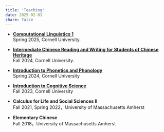 ```yaml
---
title: 'Teaching'
date: 2025-02-01
share: false
---
```


- **<a href="/uploads/syllabus/cl1.pdf" target="_blank">Computational Linguistics 1</a>**  
  Spring 2025, Cornell University.
  
- **<a href="/uploads/syllabus/chin.pdf" target="_blank">Intermediate Chinese Reading and Writing for Students of Chinese Heritage</a>**  
  Fall 2024, Cornell University.
  
- **<a href="/uploads/syllabus/ph2.pdf" target="_blank">Introduction to Phonetics and Phonology</a>**  
  Spring 2024, Cornell University

- **<a href="/uploads/syllabus/cogsci.pdf" target="_blank">Introduction to Cognitive Science</a>**  
  Fall 2023, Cornell University

- **Calculus for Life and Social Sciences II**  
  Fall 2021, Spring 2022，University of Massachusetts Amherst

- **Elementary Chinese**  
  Fall 2018，University of Massachusetts Amherst
